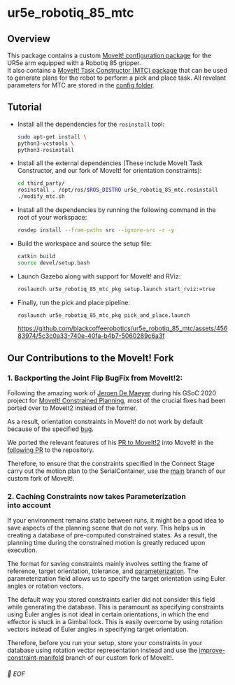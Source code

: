 # ur5e_robotiq_85_mtc

## Overview

This package contains a custom [MoveIt! configuration package](ur5e_robotiq_85_moveit_config) for the UR5e arm equipped with a Robotiq 85 gripper.
<br/>It also contains a [MoveIt! Task Constructor (MTC) package](ur5e_robotiq_85_mtc_pkg) that can be used to generate plans for the robot to perform a pick and place task. All revelant parameters for MTC are stored in the [config folder](ur5e_robotiq_85_mtc_pkg/config/mtc/).

## Tutorial

* Install all the dependencies for the `rosinstall` tool:

	```bash
  sudo apt-get install \
    python3-vcstools \
    python3-rosinstall
	```

* Install all the external dependencies (These include MoveIt Task Constructor, and our fork of MoveIt! for orientation constraints):

	```bash
  cd third_party/
  rosinstall . /opt/ros/$ROS_DISTRO ur5e_robotiq_85_mtc.rosinstall
  ./modify_mtc.sh
	```

* Install all the dependencies by running the following command in the root of your workspace:

	```bash
  rosdep install --from-paths src --ignore-src -r -y
	```

* Build the workspace and source the setup file:

	```bash
  catkin build
  source devel/setup.bash
	```

* Launch Gazebo along with support for MoveIt! and RViz:

	```bash
  roslaunch ur5e_robotiq_85_mtc_pkg setup.launch start_rviz:=true
	```

* Finally, run the pick and place pipeline:

	```bash
  roslaunch ur5e_robotiq_85_mtc_pkg pick_and_place.launch
	```

	https://github.com/blackcoffeerobotics/ur5e_robotiq_85_mtc/assets/45683974/5c3c0a33-740e-40fa-b4b7-5060289c6a3f



## Our Contributions to the MoveIt! Fork

### 1. Backporting the Joint Flip BugFix from MoveIt!2:

Following the amazing work of [Jeroen De Maeyer](https://github.com/JeroenDM) during his GSoC 2020 project for [MoveIt! Constrained Planning](https://gist.github.com/JeroenDM/426e3a7e083049295bbcb660c9a98e63), most of the crucial fixes had been ported over to MoveIt2 instead of the former.<br/>

As a result, orientation constraints in MoveIt! do not work by default because of the specified [bug](https://github.com/ros-planning/moveit/pull/2273).<br/>

We ported the relevant features of his [PR to MoveIt!2](https://github.com/ros-planning/moveit2/pull/347) into MoveIt! in the [following PR](https://github.com/ros-planning/moveit/pull/3415) to the repository.<br/>

Therefore, to ensure that the constraints specified in the Connect Stage carry out the motion plan to the SerialContainer, use the [main](https://github.com/leander-dsouza/moveit/tree/master) branch of our custom fork of MoveIt!.

### 2. Caching Constraints now takes Parameterization into account

If your environment remains static between runs, it might be a good idea to save aspects of the planning scene that do not vary. This helps us in creating a database of pre-computed constrained states. As a result, the planning time during the constrained motion is greatly reduced upon execution.<br/>

The format for saving constraints mainly involves setting the frame of reference, target orientation, tolerance, and [parameterization](https://docs.ros.org/en/noetic/api/moveit_msgs/html/msg/OrientationConstraint.html). The parameterization field allows us to specify the target orientation using Euler angles or rotation vectors.<br/>

The default way you stored constraints earlier did not consider this field while generating the database. This is paramount as specifying constraints using Euler angles is not ideal in certain orientations, in which the end effector is stuck in a Gimbal lock. This is easily overcome by using rotation vectors instead of Euler angles in specifying target orientation.<br/>

Therefore, before you run your setup, store your constraints in your database using rotation vector representation instead and use the [improve-constraint-manifold](https://github.com/leander-dsouza/moveit/tree/improve-constraint-manifold) branch of our custom fork of MoveIt!.

###### 💾 EOF
